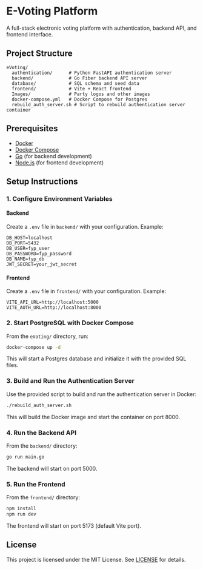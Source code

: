 # E-Voting Platform

A full-stack electronic voting platform with authentication, backend API, and frontend interface.

## Project Structure

```
eVoting/
  authentication/      # Python FastAPI authentication server
  backend/             # Go Fiber backend API server
  database/            # SQL schema and seed data
  frontend/            # Vite + React frontend
  Images/              # Party logos and other images
  docker-compose.yml   # Docker Compose for Postgres
  rebuild_auth_server.sh # Script to rebuild authentication server container
```

## Prerequisites

- [Docker](https://www.docker.com/get-started)
- [Docker Compose](https://docs.docker.com/compose/)
- [Go](https://golang.org/) (for backend development)
- [Node.js](https://nodejs.org/) (for frontend development)

## Setup Instructions

### 1. Configure Environment Variables

#### Backend

Create a `.env` file in `backend/` with your configuration. Example:

```
DB_HOST=localhost
DB_PORT=5432
DB_USER=fyp_user
DB_PASSWORD=fyp_password
DB_NAME=fyp_db
JWT_SECRET=your_jwt_secret
```

#### Frontend

Create a `.env` file in `frontend/` with your configuration. Example:

```
VITE_API_URL=http://localhost:5000
VITE_AUTH_URL=http://localhost:8000
```

### 2. Start PostgreSQL with Docker Compose

From the `eVoting/` directory, run:

```sh
docker-compose up -d
```

This will start a Postgres database and initialize it with the provided SQL files.

### 3. Build and Run the Authentication Server

Use the provided script to build and run the authentication server in Docker:

```sh
./rebuild_auth_server.sh
```

This will build the Docker image and start the container on port 8000.

### 4. Run the Backend API

From the `backend/` directory:

```sh
go run main.go
```

The backend will start on port 5000.

### 5. Run the Frontend

From the `frontend/` directory:

```sh
npm install
npm run dev
```

The frontend will start on port 5173 (default Vite port).

## License

This project is licensed under the MIT License. See [LICENSE](LICENSE) for details.